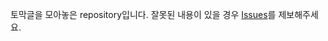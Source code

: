 토막글을 모아놓은 repository입니다.
잘못된 내용이 있을 경우 [Issues](https://github.com/codingbowoo/codingbowoo-resource/issues/new)를  제보해주세요.
